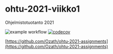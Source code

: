 # ohtu-2021-viikko1
Ohjelmistotuotanto 2021

![example workflow](https://github.com/Ozath/ohtu-2021-viikko1/actions/workflows/main.yml/badge.svg)
[![codecov](https://codecov.io/gh/Ozath/ohtu-2021-viikko1/branch/main/graph/badge.svg?token=002O2T5R8J)](https://codecov.io/gh/Ozath/ohtu-2021-viikko1)

[https://github.com/Ozath/ohtu-2021-assignments](https://github.com/Ozath/ohtu-2021-assignments)
